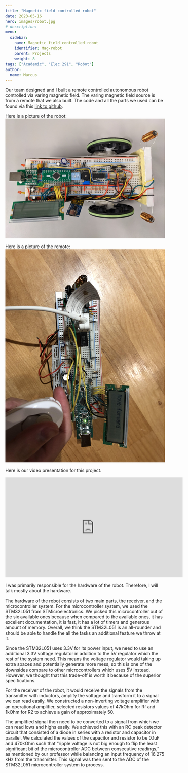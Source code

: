 ```yaml
---
title: "Magnetic field controlled robot"
date: 2023-05-16
hero: images/robot.jpg
# description: 
menu:
  sidebar:
    name: Magnetic field controlled robot
    identifier: Mag-robot
    parent: Projects
    weight: 8
tags: ["Academic", "Elec 291", "Robot"]
author: 
  name: Marcus
---
```

Our team designed and I built a remote controlled autonomous robot controlled via varing magnetic field. The varing magnetic field source is from a remote that we also built. The code and all the parts we used can be found via this [link to github](https://github.com/Beluguy/Elec-291/tree/main/Magnetic-Field-Controlled-Robot).

Here is a picture of the robot:
![robot](images/robot.jpg)

Here is a picture of the remote: 
![remote](images/TX.jpg)

Here is our video presentation for this project.
<iframe width="560" height="315" src="https://www.youtube-nocookie.com/embed/x-TR2Ii_tiQ" title="YouTube video player" frameborder="0" allow="accelerometer; autoplay; clipboard-write; encrypted-media; gyroscope; picture-in-picture; web-share" allowfullscreen></iframe>

I was primarily responsible for the hardware of the robot. Therefore, I will talk mostly about the hardware.  

The hardware of the robot consists of two main parts, the receiver, and the microcontroller system. For the microcontroller system, we used the STM32L051 from STMicroelectronics. We picked this microcontroller out of the six available ones because when compared to the available ones, it has excellent documentation, it is fast, it has a lot of timers and generous amount of memory. Overall, we think the STM32L051 is an all-rounder and should be able to handle the all the tasks an additional feature we throw at it. 

Since the STM32L051 uses 3.3V for its power input, we need to use an additional 3.3V voltage regulator in addition to the 5V regulator which the rest of the system need. This means the voltage regulator would taking up extra spaces and potentially generate more mess, so this is one of the downsides compare to other microcontrollers which uses 5V instead. However, we thought that this trade-off is worth it because of the superior specifications.

For the receiver of the robot, it would receive the signals from the transmitter with inductors, amplify the voltage and transform it to a signal we can read easily. We constructed a non-inverting voltage amplifier with an operational amplifier, selected resistors values of 47kOhm for Rf and 1kOhm for R2 to achieve a gain of approximately 50. 

The amplified signal then need to be converted to a signal from which we can read lows and highs easily. We achieved this with an RC peak detector circuit that consisted of a diode in series with a resistor and capacitor in parallel. We calculated the values of the capacitor and resistor to be 0.1uF and 470kOhm such that “ripple voltage is not big enough to flip the least significant bit of the microcontroller ADC between consecutive readings,” as mentioned by our professor while balancing an input frequency of 16.275 kHz from the transmitter. This signal was then sent to the ADC of the STM32L051 microcontroller system to process.